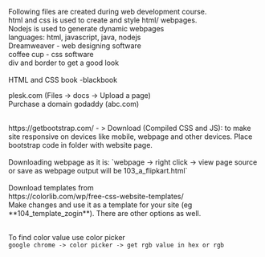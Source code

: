 Following files are created during web development course. <br/>
html and css is used to create and style html/ webpages. <br/>
Nodejs is used to generate dynamic webpages <br/>
languages: html, javascript, java, nodejs <br/>
Dreamweaver - web designing software  <br/>
coffee cup - css software  <br/>
div and border to get a good look  <br/>\
HTML and CSS book -blackbook

plesk.com  (Files -> docs -> Upload a page) <br/>
Purchase a domain godaddy (abc.com)  <br/>

<br/>
https://getbootstrap.com/ - > Download (Compiled CSS and JS): to make site responsive on devices like mobile, webpage and other devices. Place bootstrap code in folder with website page.<br/>


<br/>
Downloading webpage as it is: `webpage -> right click -> view page source or save as webpage output will be 103_a_flipkart.html`
<br/>
<br/>
Download templates from<br/>
https://colorlib.com/wp/free-css-website-templates/<br/>
Make changes and use it as a template for your site (eg **104_template_zogin**). There are other options as well.<br/> <br/>

To find color value use color picker<br/>
`google chrome -> color picker -> get rgb value in hex or rgb` <br/>




